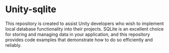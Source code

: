 # Unity-sqlite
This repository is created to assist Unity developers who wish to implement local database functionality into their projects. SQLite is an excellent choice for storing and managing data in your application, and this repository provides code examples that demonstrate how to do so efficiently and reliably.
